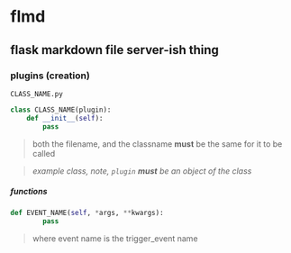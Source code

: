# flmd
## flask markdown file server-ish thing

### plugins (creation)

`CLASS_NAME.py`

```python
class CLASS_NAME(plugin):
	def __init__(self):
		pass
```
> both the filename, and the classname **must** be the same for it to be called

> *example class, note, `plugin` **must** be an object of the class*

##### functions

```python
def EVENT_NAME(self, *args, **kwargs):
		pass
```
> where event name is the trigger_event name